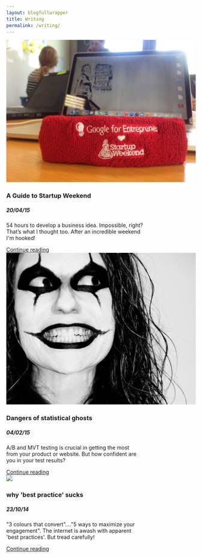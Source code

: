 ```yaml
---
layout: blogfullwrapper
title: Writing
permalink: /writing/
---
```


<div class="container">
  <div class="blog-post-tile">
    <div class="tileimage"><img src="/assets/headband.JPG"/></div><div class="tilecontent"><h3>A Guide to Startup Weekend</h3><h5>20/04/15</h5><p>54 hours to develop a business idea. Impossible, right?<br> That’s what I thought too. After an incredible weekend <br> I'm hooked!</p><a href="/startup/2015/04/20/startup-weekend.html">Continue reading</a></div><div class="tilesidekick"><i class="fa fa-share-alt"></i></div>
  </div>
</div>

<div class="container">
  <div class="blog-post-tile">
    <div class="tileimage"><img src="/assets/hollowH.jpg"/></div><div class="tilecontent"><h3>Dangers of statistical ghosts</h3><h5>04/02/15</h5><p>A/B and MVT testing is crucial in getting the most <br>from your product or website. But how confident are <br>you in your test results?</p><a href="/testing/2015/02/04/why-best-practice-sucks.html">Continue reading</a></div><div class="tilesidekick"><i class="fa fa-share-alt"></i></div>
  </div>
</div>

<div class="container">
  <div class="blog-post-tile">
    <div class="tileimage"><img src="/assets/pain.jpg"/></div><div class="tilecontent"><h3>why 'best practice' sucks</h3><h5>23/10/14</h5><p>"3 colours that convert"...."5 ways to maximize your <br>engagement". The internet is awash with apparent <br>'best practices'. But tread carefully!</p><a href="/data/2015/02/04/dangers-of-statistical-ghosts.html">Continue reading</a></div><div class="tilesidekick"><i class="fa fa-share-alt"></i></div>
  </div>
</div>

